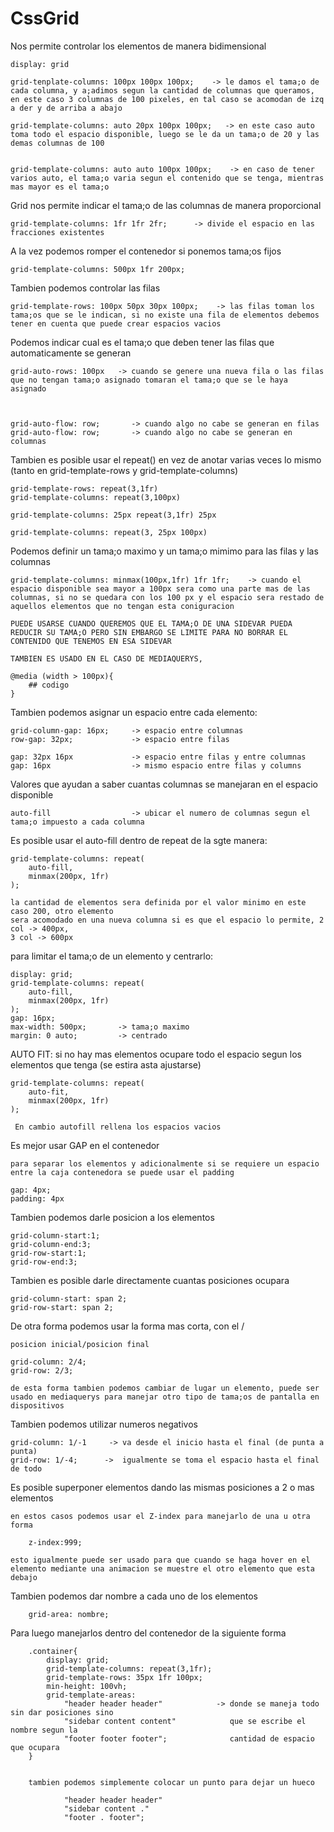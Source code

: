 # CssGrid


Nos permite controlar los elementos de manera bidimensional

    display: grid 

    grid-tenplate-columns: 100px 100px 100px;    -> le damos el tama;o de cada columna, y a;adimos segun la cantidad de columnas que queramos, en este caso 3 columnas de 100 pixeles, en tal caso se acomodan de izq a der y de arriba a abajo 

    grid-template-columns: auto 20px 100px 100px;   -> en este caso auto toma todo el espacio disponible, luego se le da un tama;o de 20 y las demas columnas de 100


    grid-template-columns: auto auto 100px 100px;    -> en caso de tener varios auto, el tama;o varia segun el contenido que se tenga, mientras mas mayor es el tama;o


Grid nos permite indicar el tama;o de las columnas de manera proporcional

    grid-template-columns: 1fr 1fr 2fr;      -> divide el espacio en las fracciones existentes


A la vez podemos romper el contenedor si ponemos tama;os fijos

    grid-template-columns: 500px 1fr 200px;

Tambien podemos controlar las filas

    
    grid-template-rows: 100px 50px 30px 100px;    -> las filas toman los tama;os que se le indican, si no existe una fila de elementos debemos tener en cuenta que puede crear espacios vacios

Podemos indicar cual es el tama;o que deben tener las filas que automaticamente se generan

    grid-auto-rows: 100px   -> cuando se genere una nueva fila o las filas que no tengan tama;o asignado tomaran el tama;o que se le haya asignado



    grid-auto-flow: row;       -> cuando algo no cabe se generan en filas  
    grid-auto-flow: row;       -> cuando algo no cabe se generan en columnas  

    
Tambien es posible usar el repeat() en vez de anotar varias veces lo mismo (tanto en grid-template-rows y grid-template-columns)

    grid-template-rows: repeat(3,1fr)
    grid-template-columns: repeat(3,100px)
    
    grid-template-columns: 25px repeat(3,1fr) 25px
    
    grid-template-columns: repeat(3, 25px 100px)

Podemos definir un tama;o maximo y un tama;o mimimo para las filas y las columnas

    
    grid-template-columns: minmax(100px,1fr) 1fr 1fr;    -> cuando el espacio disponible sea mayor a 100px sera como una parte mas de las columnas, si no se quedara con los 100 px y el espacio sera restado de aquellos elementos que no tengan esta coniguracion

    PUEDE USARSE CUANDO QUEREMOS QUE EL TAMA;O DE UNA SIDEVAR PUEDA REDUCIR SU TAMA;O PERO SIN EMBARGO SE LIMITE PARA NO BORRAR EL CONTENIDO QUE TENEMOS EN ESA SIDEVAR

    TAMBIEN ES USADO EN EL CASO DE MEDIAQUERYS, 

    @media (width > 100px){
        ## codigo 
    }
Tambien podemos asignar un espacio entre cada elemento:

    grid-column-gap: 16px;     -> espacio entre columnas
    row-gap: 32px;             -> espacio entre filas

    gap: 32px 16px             -> espacio entre filas y entre columnas
    gap: 16px                  -> mismo espacio entre filas y columns

Valores que ayudan a saber cuantas columnas se manejaran en el espacio disponible

    auto-fill                  -> ubicar el numero de columnas segun el tama;o impuesto a cada columna

Es posible usar el auto-fill dentro de repeat de la sgte manera:

    grid-template-columns: repeat(
        auto-fill,          
        minmax(200px, 1fr)
    );

    la cantidad de elementos sera definida por el valor minimo en este caso 200, otro elemento
    sera acomodado en una nueva columna si es que el espacio lo permite, 2 col -> 400px, 
    3 col -> 600px


para limitar el tama;o de un elemento y centrarlo:

    display: grid;
    grid-template-columns: repeat(
        auto-fill,          
        minmax(200px, 1fr)
    );
    gap: 16px;
    max-width: 500px;       -> tama;o maximo
    margin: 0 auto;         -> centrado

AUTO FIT: si no hay mas elementos ocupare todo el espacio segun los elementos que tenga (se estira asta ajustarse)

    grid-template-columns: repeat(
        auto-fit,          
        minmax(200px, 1fr)
    );

     En cambio autofill rellena los espacios vacios

Es mejor usar GAP en el contenedor

    para separar los elementos y adicionalmente si se requiere un espacio entre la caja contenedora se puede usar el padding

    gap: 4px;
    padding: 4px


Tambien podemos darle posicion a los elementos 

    grid-column-start:1;
    grid-column-end:3;
    grid-row-start:1;
    grid-row-end:3;
    
Tambien es posible darle directamente cuantas posiciones ocupara

    grid-column-start: span 2;
    grid-row-start: span 2;

De otra forma podemos usar la forma mas corta, con el /

    posicion inicial/posicion final
    
    grid-column: 2/4;
    grid-row: 2/3;

    de esta forma tambien podemos cambiar de lugar un elemento, puede ser usado en mediaquerys para manejar otro tipo de tama;os de pantalla en dispositivos

Tambien podemos utilizar numeros negativos
    

    grid-column: 1/-1     -> va desde el inicio hasta el final (de punta a punta)
    grid-row: 1/-4;      ->  igualmente se toma el espacio hasta el final de todo

    
Es posible superponer elementos dando las mismas posiciones a 2 o mas elementos

    en estos casos podemos usar el Z-index para manejarlo de una u otra forma

        z-index:999;

    esto igualmente puede ser usado para que cuando se haga hover en el elemento mediante una animacion se muestre el otro elemento que esta debajo

Tambien podemos dar nombre a cada uno de los elementos

            
        grid-area: nombre;


Para luego manejarlos dentro del contenedor de la siguiente forma


        .container{
            display: grid;
            grid-template-columns: repeat(3,1fr);
            grid-template-rows: 35px 1fr 100px;
            min-height: 100vh;
            grid-template-areas: 
                "header header header"            -> donde se maneja todo sin dar posiciones sino
                "sidebar content content"            que se escribe el nombre segun la 
                "footer footer footer";              cantidad de espacio que ocupara
        }


        tambien podemos simplemente colocar un punto para dejar un hueco

                "header header header"            
                "sidebar content ."       
                "footer . footer";






        
